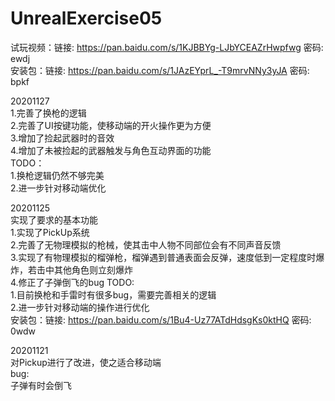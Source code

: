 # UnrealExercise05  
试玩视频：链接: https://pan.baidu.com/s/1KJBBYg-LJbYCEAZrHwpfwg  密码: ewdj  
安装包：链接: https://pan.baidu.com/s/1JAzEYprL_-T9mrvNNy3yJA  密码: bpkf  

20201127  
1.完善了换枪的逻辑    
2.完善了UI按键功能，使移动端的开火操作更为方便  
3.增加了捡起武器时的音效  
4.增加了未被捡起的武器触发与角色互动界面的功能  
TODO：  
1.换枪逻辑仍然不够完美  
2.进一步针对移动端优化  

20201125  
实现了要求的基本功能  
1.实现了PickUp系统  
2.完善了无物理模拟的枪械，使其击中人物不同部位会有不同声音反馈  
3.实现了有物理模拟的榴弹枪，榴弹遇到普通表面会反弹，速度低到一定程度时爆炸，若击中其他角色则立刻爆炸  
4.修正了子弹倒飞的bug
TODO:    
1.目前换枪和手雷时有很多bug，需要完善相关的逻辑  
2.进一步针对移动端的操作进行优化  
安装包：链接: https://pan.baidu.com/s/1Bu4-Uz77ATdHdsgKs0ktHQ  密码: 0wdw  

20201121  
对Pickup进行了改进，使之适合移动端  
bug:  
子弹有时会倒飞
